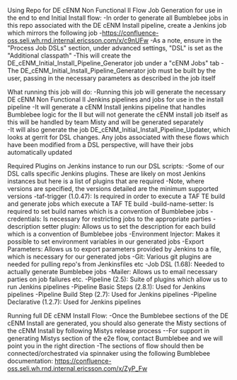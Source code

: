 Using Repo for DE cENM Non Functional II Flow Job Generation for use in the end to end Initial Install flow:
-In order to generate all Bumblebee jobs in this repo associated with the DE cENM Install pipeline, create a Jenkins job which mirrors the following job
  -https://confluence-oss.seli.wh.rnd.internal.ericsson.com/x/c9nUFw
-As a note, ensure in the "Process Job DSLs" section, under advanced settings, "DSL" is set as the "Additional classpath"
-This will create the DE_cENM_Initial_Install_Pipeline_Generator job under a "cENM Jobs" tab
-The DE_cENM_Initial_Install_Pipeline_Generator job must be built by the user, passing in the necessary parameters as described in the job itself

What running this job will do:
-Running this job will generate the necessary DE cENM Non Functional II Jenkins pipelines and jobs for use in the install pipeline
-It will generate a cENM Install jenkins pipeline that handles Bumblebee logic for the II but will not generate the cENM install job itself as this will be handled by team Misty and will be generated separately  
-It will also generate the job DE_cENM_Initial_Install_Pipeline_Updater, which looks at gerrit for DSL changes. Any jobs associated with these flows which have been modified from a DSL perspective, will have their jobs automatically updated

Required Plugins on Jenkins instance to run our DSL scripts:
-Some of our DSL calls specific Jenkins plugins. These are likely on most Jenkins instances but here is a list of plugins that are required
-Note, where versions are specified, the versions detailed are the minimum supported versions
  -taf-trigger (1.0.47): Is required in order to execute a TAF TE build and generate jobs which execute a TAF TE build
  -build-name-setter: Is required to set build names which is a convention of Bumblebee jobs
  -credentials: Is necessary for restricting jobs to the appropriate parties
  -description setter plugin: Allows us to set the description for each build which is a convention of Bumblebee jobs
  -Environment Injector: Makes it possible to set environment variables in our generated jobs
  -Export Parameters: Allows us to export parameters provided by Jenkins to a file, which is necessary for our generated jobs
  -Git: Various git plugins are needed for pulling repo's from Jenkinsfiles etc
  -Job DSL (1.68): Needed to actually generate Bumblebee jobs
  -Mailer: Allows us to email necessary parties on job failures etc.
  -Pipeline (2.5): Suite of plugins which allow us to run Jenkins pipelines
  -Pipeline Basic Steps (2.8.1): Used for Jenkins pipelines
  -Pipeline Build Step (2.7): Used for Jenkins pipelines
  -Pipeline Declarative (1.2.7): Used for Jenkins pipelines

Running full DE cENM Install Flow:
-Once the Bumblebee sections of the DE cENM Install are generated, you should also generate the Misty sections of the cENM Install by following Mistys release process
--For support in generating Mistys section of the e2e flow, contact Bumblebee and we will point you in the right direction
-The sections of flow should then be connected/orchestrated via spinnaker using the following Bumblebee documentation: https://confluence-oss.seli.wh.rnd.internal.ericsson.com/x/ZyP_Fw